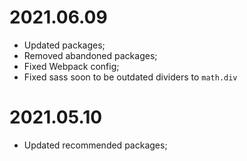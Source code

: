 # 2021.06.09
- Updated packages;
- Removed abandoned packages;
- Fixed Webpack config;
- Fixed sass soon to be outdated dividers to `math.div`

# 2021.05.10
- Updated recommended packages;
